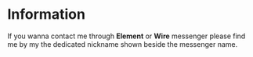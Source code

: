 # Information

If you wanna contact me through **Element** or **Wire** messenger please find me
by my the dedicated nickname shown beside the messenger name.

